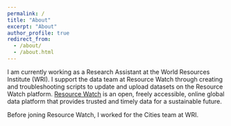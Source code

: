 ```yaml
---
permalink: /
title: "About"
excerpt: "About"
author_profile: true
redirect_from: 
  - /about/
  - /about.html
---
```


I am currently working as a Research Assistant at the World Resources Institute (WRI). I support the data team at Resource Watch through creating and troubleshooting scripts to update and upload datasets on the Resource Watch platform. [Resource Watch](https://resourcewatch.org/) is an open, freely accessible, online global data platform that provides trusted and timely data for a sustainable future.

Before joning Resource Watch, I worked for the Cities team at WRI. 
